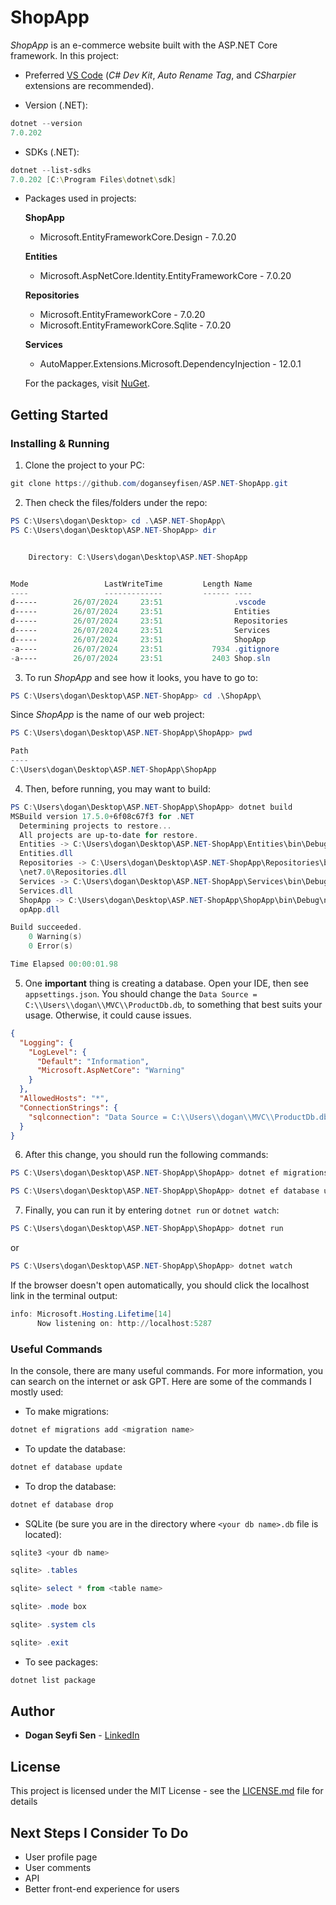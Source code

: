 # ShopApp

*ShopApp* is an e-commerce website built with the ASP.NET Core framework. In this project:

* Preferred [VS Code](https://code.visualstudio.com/download) (*C# Dev Kit*, *Auto Rename Tag*, and *CSharpier* extensions are recommended).

* Version (.NET):
```powershell
dotnet --version
7.0.202
``` 
* SDKs (.NET):
```powershell
dotnet --list-sdks
7.0.202 [C:\Program Files\dotnet\sdk]
```
* Packages used in projects:

  **ShopApp**
  - Microsoft.EntityFrameworkCore.Design - 7.0.20

  **Entities**
  - Microsoft.AspNetCore.Identity.EntityFrameworkCore - 7.0.20

  **Repositories**
  - Microsoft.EntityFrameworkCore - 7.0.20
  - Microsoft.EntityFrameworkCore.Sqlite - 7.0.20

  **Services**
  - AutoMapper.Extensions.Microsoft.DependencyInjection - 12.0.1

  For the packages, visit [NuGet](https://www.nuget.org/).

## Getting Started

### Installing & Running

1) Clone the project to your PC:

```powershell
git clone https://github.com/doganseyfisen/ASP.NET-ShopApp.git
```

2) Then check the files/folders under the repo:
```powershell
PS C:\Users\dogan\Desktop> cd .\ASP.NET-ShopApp\
PS C:\Users\dogan\Desktop\ASP.NET-ShopApp> dir


    Directory: C:\Users\dogan\Desktop\ASP.NET-ShopApp


Mode                 LastWriteTime         Length Name
----                 -------------         ------ ----
d-----        26/07/2024     23:51                .vscode
d-----        26/07/2024     23:51                Entities
d-----        26/07/2024     23:51                Repositories
d-----        26/07/2024     23:51                Services
d-----        26/07/2024     23:51                ShopApp
-a----        26/07/2024     23:51           7934 .gitignore
-a----        26/07/2024     23:51           2403 Shop.sln
```

3) To run *ShopApp* and see how it looks, you have to go to:
```powershell
PS C:\Users\dogan\Desktop\ASP.NET-ShopApp> cd .\ShopApp\
```
Since *ShopApp* is the name of our web project:
```powershell
PS C:\Users\dogan\Desktop\ASP.NET-ShopApp\ShopApp> pwd

Path
----
C:\Users\dogan\Desktop\ASP.NET-ShopApp\ShopApp
```

4) Then, before running, you may want to build:
```powershell
PS C:\Users\dogan\Desktop\ASP.NET-ShopApp\ShopApp> dotnet build
MSBuild version 17.5.0+6f08c67f3 for .NET
  Determining projects to restore...
  All projects are up-to-date for restore.
  Entities -> C:\Users\dogan\Desktop\ASP.NET-ShopApp\Entities\bin\Debug\net7.0\
  Entities.dll
  Repositories -> C:\Users\dogan\Desktop\ASP.NET-ShopApp\Repositories\bin\Debug
  \net7.0\Repositories.dll
  Services -> C:\Users\dogan\Desktop\ASP.NET-ShopApp\Services\bin\Debug\net7.0\
  Services.dll
  ShopApp -> C:\Users\dogan\Desktop\ASP.NET-ShopApp\ShopApp\bin\Debug\net7.0\Sh
  opApp.dll

Build succeeded.
    0 Warning(s)
    0 Error(s)

Time Elapsed 00:00:01.98
```

5) One **important** thing is creating a database. Open your IDE, then see `appsettings.json`. You should change the `Data Source = C:\\Users\\dogan\\MVC\\ProductDb.db`, to something that best suits your usage. Otherwise, it could cause issues.
```json
{
  "Logging": {
    "LogLevel": {
      "Default": "Information",
      "Microsoft.AspNetCore": "Warning"
    }
  },
  "AllowedHosts": "*",
  "ConnectionStrings": {
    "sqlconnection": "Data Source = C:\\Users\\dogan\\MVC\\ProductDb.db"
  }
}
``` 

6) After this change, you should run the following commands:
```powershell
PS C:\Users\dogan\Desktop\ASP.NET-ShopApp\ShopApp> dotnet ef migrations add <migration name> 
``` 
```powershell
PS C:\Users\dogan\Desktop\ASP.NET-ShopApp\ShopApp> dotnet ef database update 
``` 

7) Finally, you can run it by entering `dotnet run` or `dotnet watch`:
```powershell
PS C:\Users\dogan\Desktop\ASP.NET-ShopApp\ShopApp> dotnet run
```
or
```powershell
PS C:\Users\dogan\Desktop\ASP.NET-ShopApp\ShopApp> dotnet watch
```
If the browser doesn't open automatically, you should click the localhost link in the terminal output:
```powershell
info: Microsoft.Hosting.Lifetime[14]
      Now listening on: http://localhost:5287
```

### Useful Commands

In the console, there are many useful commands. For more information, you can search on the internet or ask GPT. Here are some of the commands I mostly used:

* To make migrations:
```powershell
dotnet ef migrations add <migration name>
```
* To update the database:
```powershell
dotnet ef database update
```
* To drop the database:
```powershell
dotnet ef database drop
```
* SQLite (be sure you are in the directory where `<your db name>.db` file is located):
```powershell
sqlite3 <your db name>
```
```powershell
sqlite> .tables
```
```powershell
sqlite> select * from <table name>
```
```powershell
sqlite> .mode box
```
```powershell
sqlite> .system cls
```
```powershell
sqlite> .exit
```

* To see packages:
```powershell
dotnet list package
```

## Author

* **Dogan Seyfi Sen** - [LinkedIn](https://linkedin.com/in/doganseyfisen)

## License

This project is licensed under the MIT License - see the [LICENSE.md](LICENSE.md) file for details

## Next Steps I Consider To Do 

* User profile page
* User comments
* API
* Better front-end experience for users